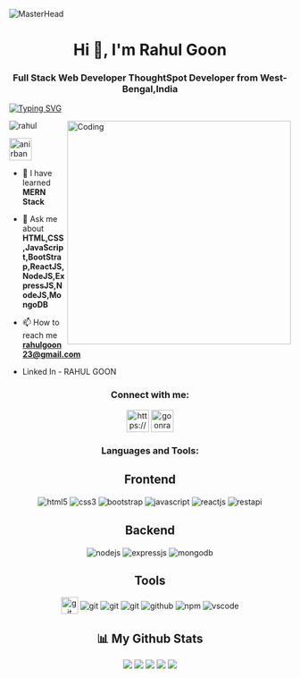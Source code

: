 ![MasterHead](https://repository-images.githubusercontent.com/588181932/e36ec678-7984-4cdd-8e4c-a3932772ff8e)
<h1 align="center">Hi 👋, I'm Rahul Goon</h1>
<h3 align="center">Full Stack Web Developer ThoughtSpot Developer from West-Bengal,India</h3>
<p>
<a href="https://git.io/typing-svg"><img src="https://readme-typing-svg.demolab.com?font=Fira+Code&size=24&duration=4000&pause=1000&color=white&background=FFFFFF00&width=500&height=51&lines=Full+Stack+Web+Developer;Rising+Mern+Developer;Always+Learning+New+Things" alt="Typing SVG" /></a>
</p>
<img align="right" alt="Coding" width="400" src="https://camo.githubusercontent.com/20ba1b87416f6e74a4debebec7a695504eec286a3a0a082f8cc6063ab1353dbe/68747470733a2f2f6d69726f2e6d656469756d2e636f6d2f6d61782f313430302f302a4647443642557a7a5a7331564a4c75592e676966">
<p align="left"> <img src="https://komarev.com/ghpvc/?username=anirbansharma1996&label=Profile%20views&color=0e75b6&style=flat" alt="rahul" /> </p>

<p align="left"> <a href="https://www.linkedin.com/in/rahul-goon-26b299266" target="blank"><img align="center" src="https://img.icons8.com/color/2x/linkedin-circled.png" alt="anirbansharma1996" height="40" width="40" /></a> </p>

- 🌱 I have learned **MERN Stack**

- 💬 Ask me about **HTML,CSS,JavaScript,BootStrap,ReactJS,NodeJS,ExpressJS,NodeJS,MongoDB**

- 📫 How to reach me **rahulgoon23@gmail.com**
- Linked In - RAHUL GOON

<h3 align="center">Connect with me:</h3>
<p align="center">
<a href="https://www.linkedin.com/in/rahul-goon-26b299266" target="blank"><img align="center" src="https://img.icons8.com/color/2x/linkedin-circled.png" alt="https://www.linkedin.com/in/anirban-sharma1996/" height="40" width="40" /></a>
<a href="https://instagram.com/rahulgoon?igshid=ZDc4ODBmNjlmNQ==" target="blank"><img align="center" src="https://img.icons8.com/3d-fluency/2x/instagram-new.png" alt="goonrahul" height="40" width="40" /></a>

<h3 align="center">Languages and Tools:</h3>
<div align="center" >
 <div ><h2>Frontend</h2>
 <img src="https://img.shields.io/badge/html5-%23E34F26.svg?style=for-the-badge&logo=html5&logoColor=white" align="center" alt="html5">
 <img src = "https://img.shields.io/badge/css3-%231572B6.svg?style=for-the-badge&logo=css3&logoColor=white" align="center" alt="css3">
 <img src="https://img.shields.io/badge/Bootstrap-563D7C?style=for-the-badge&logo=bootstrap&logoColor=white"  align="center" alt="bootstrap" />
 <img src ="https://img.shields.io/badge/javascript-%23323330.svg?style=for-the-badge&logo=javascript&logoColor=%23F7DF1E" align="center" alt="javascript">
 <img src="https://img.shields.io/badge/React-20232A?style=for-the-badge&logo=react&logoColor=61DAFB"  align="center" alt="reactjs" />
 <img src="https://img.shields.io/badge/rest api-%23000000.svg?style=for-the-badge&logo=flask&logoColor=white" align="center" alt="restapi"/>  
</div>

  <div ><h2>Backend</h2> 
<img src="https://img.shields.io/badge/Node.js-339933?style=for-the-badge&logo=nodedotjs&logoColor=white" align="center" alt="nodejs" />
<img src="https://img.shields.io/badge/Express.js-000000?style=for-the-badge&logo=express&logoColor=white" align="center" alt="expressjs"/>
<img src="https://img.shields.io/badge/MongoDB-4EA94B?style=for-the-badge&logo=mongodb&logoColor=white" align="center" alt="mongodb"/>

 </div>
  <div ><h2>Tools</h2> 
   <img src="https://media.thoughtspot.com/35707/1624973934-img-rebrand-new-logo-1.jpeg" height="30px" weight="30px" align="center" alt="git"/>
   <img src="https://img.shields.io/badge/netlify-%23000000.svg?style=for-the-badge&logo=netlify&logoColor=#00C7B7" align="center" alt="git"/>
   <img src="https://img.shields.io/badge/vercel-%23000000.svg?style=for-the-badge&logo=vercel&logoColor=whit" align="center" alt="git"/>
   <img src="https://img.shields.io/badge/Git-f44d27?style=for-the-badge&logo=git&logoColor=white"  align="center" alt="git"/>
   <img src="https://img.shields.io/badge/GitHub-100000?style=for-the-badge&logo=github&logoColor=white"  align="center" alt="github"/>
   <img src = "https://img.shields.io/badge/NPM-%23000000.svg?style=for-the-badge&logo=npm&logoColor=white" align="center" alt="npm">
   <img src="https://img.shields.io/badge/Visual%20Studio-5C2D91.svg?style=for-the-badge&logo=visual-studio&logoColor=white"  align="center" alt="vscode"/>
 </div>
</div> </p>

<h2 align="center">📊 My Github Stats</h2>
<p align="center">
<img src="http://github-profile-summary-cards.vercel.app/api/cards/profile-details?username=rahulgoon&theme=solarized_dark">
<img src="http://github-profile-summary-cards.vercel.app/api/cards/repos-per-language?username=rahulgoon&theme=solarized_dark">
<img src="http://github-profile-summary-cards.vercel.app/api/cards/most-commit-language?username=rahulgoon&theme=solarized_dark">
<img src="http://github-profile-summary-cards.vercel.app/api/cards/stats?username=rahulgoon&theme=solarized_dark">
<img src="http://github-profile-summary-cards.vercel.app/api/cards/productive-time?username=rahulgoon&theme=solarized_dark&utcOffset=8">
	
</p>
